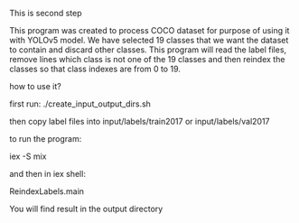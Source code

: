 This is second step

This program was created to process COCO dataset for purpose of using it with YOLOv5 model.
We have selected 19 classes that we want the dataset to contain and discard other classes.
This program will read the label files, remove lines which class is not one of the 19 classes and then
reindex the classes so that class indexes are from 0 to 19.

how to use it?

first run:
./create_input_output_dirs.sh

then copy label files into input/labels/train2017 or input/labels/val2017

to run the program:

iex -S mix

and then in iex shell:

ReindexLabels.main

You will find result in the output directory

